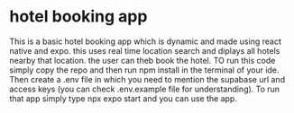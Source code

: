 # hotel booking app
This is a basic hotel booking app which is dynamic and made using react native and expo. this uses real time location search and diplays all hotels nearby that location. the user can theb book the hotel.
TO run this code simply copy the repo and then run npm install in the terminal of your ide.
Then create a .env file in which you need to mention the supabase url and access keys (you can check .env.example file for understanding).
To run that app simply type npx expo start and you can use the app.
